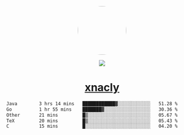 <p align="center">
  <img style="border-radius: 100px" width="128" height="128" src="https://avatars.githubusercontent.com/u/47723417?v=4"/>
</p>
<p align="center">
  <img src="https://komarev.com/ghpvc/?username=xnacly&&style=flat-square"/>
</p>

<h1 align="center"><a href="https://xnacly.me"> xnacly</a> </h1>

<!--START_SECTION:waka-->

```txt
Java        3 hrs 14 mins   ████████████▓░░░░░░░░░░░░   51.28 %
Go          1 hr 55 mins    ███████▓░░░░░░░░░░░░░░░░░   30.36 %
Other       21 mins         █▒░░░░░░░░░░░░░░░░░░░░░░░   05.67 %
TeX         20 mins         █▒░░░░░░░░░░░░░░░░░░░░░░░   05.43 %
C           15 mins         █░░░░░░░░░░░░░░░░░░░░░░░░   04.20 %
```

<!--END_SECTION:waka-->
